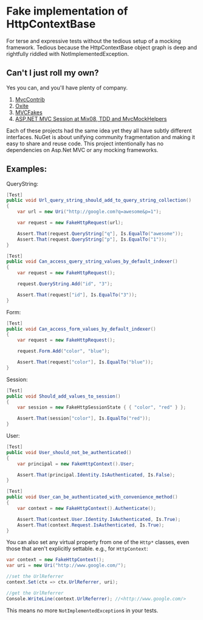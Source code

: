 Fake implementation of HttpContextBase
=================================================================================================

For terse and expressive tests without the tedious setup of a mocking framework. Tedious because
the HttpContextBase object graph is deep and rightfully riddled with NotImplementedException.

Can't I just roll my own?
-----------
Yes you can, and you'll have plenty of company.

 1. [MvcContrib](http://mvccontrib.codeplex.com/)
 2. [Oxite](http://oxite.codeplex.com/)
 3. [MVCFakes](http://stephenwalther.com/blog/archive/2008/07/01/asp-net-mvc-tip-12-faking-the-controller-context.aspx)
 4. [ASP.NET MVC Session at Mix08, TDD and MvcMockHelpers](http://www.hanselman.com/blog/ASPNETMVCSessionAtMix08TDDAndMvcMockHelpers.aspx)

Each of these projects had the same idea yet they all have subtly different interfaces. NuGet is about unifying  community fragmentation and making it easy to share and reuse code. This project intentionally has no dependencies on Asp.Net MVC or any mocking frameworks.
 
Examples:
-----------

QueryString:

```c#
[Test]
public void Url_query_string_should_add_to_query_string_collection()
{
	var url = new Uri("http://google.com?q=awesome&p=1");

	var request = new FakeHttpRequest(url);

	Assert.That(request.QueryString["q"], Is.EqualTo("awesome"));
	Assert.That(request.QueryString["p"], Is.EqualTo("1"));
}

[Test]
public void Can_access_query_string_values_by_default_indexer()
{
	var request = new FakeHttpRequest();

	request.QueryString.Add("id", "3");

	Assert.That(request["id"], Is.EqualTo("3"));
}
```

Form:

```c#
[Test]
public void Can_access_form_values_by_default_indexer()
{
	var request = new FakeHttpRequest();

	request.Form.Add("color", "blue");

	Assert.That(request["color"], Is.EqualTo("blue"));
}
```

Session:

```c#
[Test]
public void Should_add_values_to_session()
{
	var session = new FakeHttpSessionState { { "color", "red" } };

	Assert.That(session["color"], Is.EqualTo("red"));
}
```

User:

```c#
[Test]
public void User_should_not_be_authenticated()
{
	var principal = new FakeHttpContext().User;

	Assert.That(principal.Identity.IsAuthenticated, Is.False);
}

[Test]
public void User_can_be_authenticated_with_convenience_method()
{
	var context = new FakeHttpContext().Authenticate();

	Assert.That(context.User.Identity.IsAuthenticated, Is.True);
	Assert.That(context.Request.IsAuthenticated, Is.True);
}
```

You can also set any virtual property from one of the `Http*` classes, even those that aren't explicitly settable. e.g., for `HttpContext`:

```c#
var context = new FakeHttpContext();
var uri = new Uri("http://www.google.com/");

//set the UrlReferrer
context.Set(ctx => ctx.UrlReferrer, uri);

//get the UrlReferrer
Console.WriteLine(context.UrlReferrer); //<http://www.google.com/>
```

This means no more `NotImplementedException`s in your tests.



